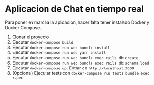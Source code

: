 # Aplicacion de Chat en tiempo real

Para poner en marcha la aplicacion, hacer falta tener instalado Docker y Docker Compose.

1. Clonar el proyecto
2. Ejecutar `docker-compose build`
3. Ejecutar `docker-compose run web bundle install`
4. Ejecutar `docker-compose run web yarn install`
5. Ejecutar `docker-compose run web bundle exec rails db:create`
6. Ejecutar `docker-compose run web bundle exec rails db:schema:load`
7. Ejecutar `docker-compose up`. Entrar en `http://localhost:3000`
8. (Opcional) Ejecutar tests con `docker-compose run tests bundle exec rspec`
